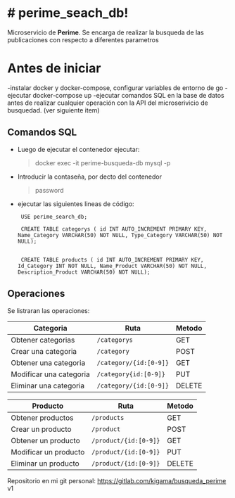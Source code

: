 # # perime_seach_db!

Microservicio de **Perime**. Se encarga de realizar la busqueda de las publicaciones con respecto a diferentes parametros


# Antes de iniciar

-instalar docker y docker-compose, configurar variables de entorno de go
-ejecutar docker-compose up 
-ejecutar comandos SQL en la base de datos antes de realizar cualquier operación con la API del microserivicio de busquedad. (ver siguiente item)


## Comandos SQL

- Luego de ejecutar el contenedor ejecutar:
	> docker exec -it perime-busqueda-db mysql -p	
- Introducir la contaseña, por decto del contenedor
	> password
- ejecutar las siguientes lineas de código:

       USE perime_search_db;
	
       CREATE TABLE categorys ( id INT AUTO_INCREMENT PRIMARY KEY, Name_Category VARCHAR(50) NOT NULL, Type_Category VARCHAR(50) NOT NULL);


       CREATE TABLE products ( id INT AUTO_INCREMENT PRIMARY KEY, Id_Category INT NOT NULL, Name_Product VARCHAR(50) NOT NULL, Description_Product VARCHAR(50) NOT NULL);

## Operaciones

Se listraran las operaciones:

|Categoria          |Ruta                        |Metodo                        |
|----------------|-------------------------------|-----------------------------|
|Obtener categorias|`/categorys`            |GET            |
|Crear una categoria          |`/category`            |POST          |
|Obtener una categoria     |`/category/{id:[0-9]}`|GET            |
|Modificar una categoria         |`/category{id:[0-9]}`|PUT           |
|Eliminar una categoria       |`/category/{id:[0-9]}`|DELETE            |
  




|Producto         |Ruta                        |Metodo                        |
|----------------|-------------------------------|-----------------------------|
|Obtener productos|`/products`            |GET            |
|Crear un producto          |`/product`            |POST          |
|Obtener un producto   |`/product/{id:[0-9]}`|GET            |
|Modificar un producto         |`/product/{id:[0-9]}`|PUT           |
|Eliminar un producto      |`/product/{id:[0-9]}`|DELETE            |


Repositorio en mi git personal: https://gitlab.com/kigama/busqueda_perime v1
